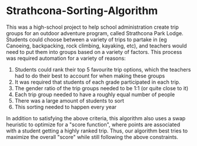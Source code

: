 # Strathcona-Sorting-Algorithm
This was a high-school project to help school administration create trip groups for an outdoor adventure program, called Strathcona Park Lodge. Students could choose between a variety of trips to partake in (eg Canoeing, backpacking, rock climbing, kayaking, etc), and teachers would need to put them into groups based on a variety of factors. This process was required automation for a variety of reasons: 

1. Students could rank their top 5 favourite trip options, which the teachers had to do their best to account for when making these groups
2. It was required that students of each grade participated in each trip.
3. The gender ratio of the trip groups needed to be 1:1 (or quite close to it)
4. Each trip group needed to have a roughly equal number of people
5. There was a large amount of students to sort 
6. This sorting needed to happen every year 

In addition to satisfying the above criteria, this algorithm also uses a swap heuristic to optimize for a "score function", where points are associated with a student getting a highly ranked trip. Thus, our algorithm best tries to maximize the overall "score" while still following the above constraints. 
